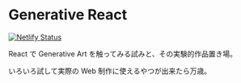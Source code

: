 # Generative React

[![Netlify Status](https://api.netlify.com/api/v1/badges/179b6269-0d55-462b-ae05-29159367d784/deploy-status)](https://app.netlify.com/sites/generative-react/deploys)

React で Generative Art を触ってみる試みと、その実験的作品置き場。

いろいろ試して実際の Web 制作に使えるやつが出来たら万歳。
